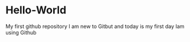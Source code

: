 # Hello-World
My first github repository
I am new to Gitbut and today is my first day Iam using Github
